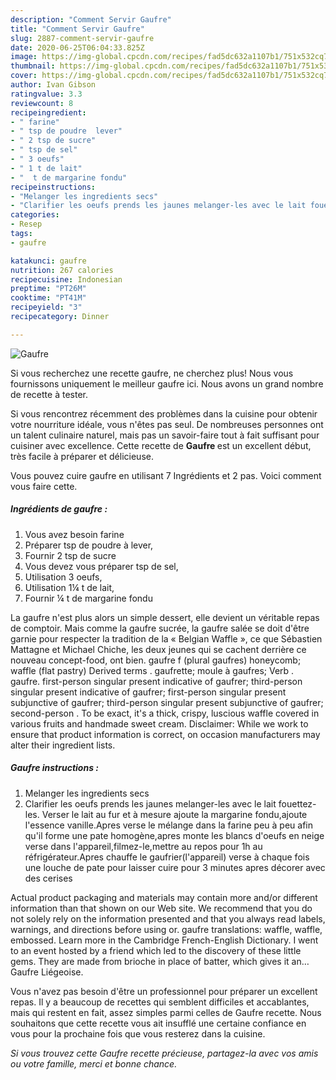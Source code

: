 ```yaml
---
description: "Comment Servir Gaufre"
title: "Comment Servir Gaufre"
slug: 2887-comment-servir-gaufre
date: 2020-06-25T06:04:33.825Z
image: https://img-global.cpcdn.com/recipes/fad5dc632a1107b1/751x532cq70/gaufre-photo-principale-de-la-recette.jpg
thumbnail: https://img-global.cpcdn.com/recipes/fad5dc632a1107b1/751x532cq70/gaufre-photo-principale-de-la-recette.jpg
cover: https://img-global.cpcdn.com/recipes/fad5dc632a1107b1/751x532cq70/gaufre-photo-principale-de-la-recette.jpg
author: Ivan Gibson
ratingvalue: 3.3
reviewcount: 8
recipeingredient:
- " farine"
- " tsp de poudre  lever"
- " 2 tsp de sucre"
- " tsp de sel"
- " 3 oeufs"
- " 1 t de lait"
- "  t de margarine fondu"
recipeinstructions:
- "Melanger les ingredients secs"
- "Clarifier les oeufs prends les jaunes melanger-les avec le lait fouettez-les. Verser le lait au fur et à mesure ajoute la margarine fondu,ajoute l&#39;essence vanille.Apres verse le mélange dans la farine peu à peu afin qu&#39;il forme une pate homogène,apres monte les blancs d&#39;oeufs en neige verse dans l&#39;appareil,filmez-le,mettre au repos pour 1h au réfrigérateur.Apres chauffe le gaufrier(l&#39;appareil) verse à chaque fois une louche de pate pour laisser cuire pour 3 minutes apres décorer avec des cerises"
categories:
- Resep
tags:
- gaufre

katakunci: gaufre 
nutrition: 267 calories
recipecuisine: Indonesian
preptime: "PT26M"
cooktime: "PT41M"
recipeyield: "3"
recipecategory: Dinner

---
```



![Gaufre](https://img-global.cpcdn.com/recipes/fad5dc632a1107b1/751x532cq70/gaufre-photo-principale-de-la-recette.jpg)

Si vous recherchez une recette gaufre, ne cherchez plus! Nous vous fournissons uniquement le meilleur gaufre ici. Nous avons un grand nombre de recette à tester.

Si vous rencontrez récemment des problèmes dans la cuisine pour obtenir votre nourriture idéale, vous n'êtes pas seul. De nombreuses personnes ont un talent culinaire naturel, mais pas un savoir-faire tout à fait suffisant pour cuisiner avec excellence. Cette recette de <strong> Gaufre </strong> est un excellent début, très facile à préparer et délicieuse.

<!--inarticleads1-->

Vous pouvez cuire gaufre en utilisant 7 Ingrédients et 2 pas. Voici comment vous faire cette.

##### Ingrédients de gaufre :

1. Vous avez besoin  farine
1. Préparer  tsp de poudre à lever,
1. Fournir  2 tsp de sucre
1. Vous devez vous préparer  tsp de sel,
1. Utilisation  3 oeufs,
1. Utilisation  1¼ t de lait,
1. Fournir  ¼ t de margarine fondu


La gaufre n&#39;est plus alors un simple dessert, elle devient un véritable repas de comptoir. Mais comme la gaufre sucrée, la gaufre salée se doit d&#39;être garnie pour respecter la tradition de la « Belgian Waffle », ce que Sébastien Mattagne et Michael Chiche, les deux jeunes qui se cachent derrière ce nouveau concept-food, ont bien. gaufre f (plural gaufres) honeycomb; waffle (flat pastry) Derived terms . gaufrette; moule à gaufres; Verb . gaufre. first-person singular present indicative of gaufrer; third-person singular present indicative of gaufrer; first-person singular present subjunctive of gaufrer; third-person singular present subjunctive of gaufrer; second-person . To be exact, it&#39;s a thick, crispy, luscious waffle covered in various fruits and handmade sweet cream. Disclaimer: While we work to ensure that product information is correct, on occasion manufacturers may alter their ingredient lists. 

<!--inarticleads2-->

##### Gaufre instructions :

1. Melanger les ingredients secs
1. Clarifier les oeufs prends les jaunes melanger-les avec le lait fouettez-les. Verser le lait au fur et à mesure ajoute la margarine fondu,ajoute l&#39;essence vanille.Apres verse le mélange dans la farine peu à peu afin qu&#39;il forme une pate homogène,apres monte les blancs d&#39;oeufs en neige verse dans l&#39;appareil,filmez-le,mettre au repos pour 1h au réfrigérateur.Apres chauffe le gaufrier(l&#39;appareil) verse à chaque fois une louche de pate pour laisser cuire pour 3 minutes apres décorer avec des cerises


Actual product packaging and materials may contain more and/or different information than that shown on our Web site. We recommend that you do not solely rely on the information presented and that you always read labels, warnings, and directions before using or. gaufre translations: waffle, waffle, embossed. Learn more in the Cambridge French-English Dictionary. I went to an event hosted by a friend which led to the discovery of these little gems. They are made from brioche in place of batter, which gives it an… Gaufre Liégeoise. 

<!--inarticleads1-->

<p>
Vous n'avez pas besoin d'être un professionnel pour préparer un excellent repas. Il y a beaucoup de recettes qui semblent difficiles et accablantes, mais qui restent en fait, assez simples parmi celles de Gaufre recette. Nous souhaitons que cette recette vous ait insufflé une certaine confiance en vous pour la prochaine fois que vous resterez dans la cuisine.
</p>

<p>
<i>Si vous trouvez cette Gaufre recette précieuse, partagez-la avec vos amis ou votre famille, merci et bonne chance.</i>
</p>
